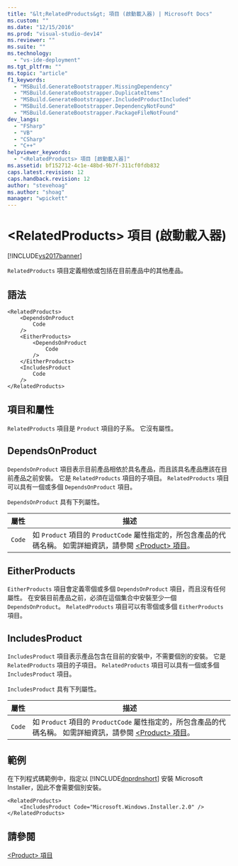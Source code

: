 ```yaml
---
title: "&lt;RelatedProducts&gt; 項目 (啟動載入器) | Microsoft Docs"
ms.custom: ""
ms.date: "12/15/2016"
ms.prod: "visual-studio-dev14"
ms.reviewer: ""
ms.suite: ""
ms.technology: 
  - "vs-ide-deployment"
ms.tgt_pltfrm: ""
ms.topic: "article"
f1_keywords: 
  - "MSBuild.GenerateBootstrapper.MissingDependency"
  - "MSBuild.GenerateBootstrapper.DuplicateItems"
  - "MSBuild.GenerateBootstrapper.IncludedProductIncluded"
  - "MSBuild.GenerateBootstrapper.DependencyNotFound"
  - "MSBuild.GenerateBootstrapper.PackageFileNotFound"
dev_langs: 
  - "FSharp"
  - "VB"
  - "CSharp"
  - "C++"
helpviewer_keywords: 
  - "<RelatedProducts> 項目 [啟動載入器]"
ms.assetid: bf152712-4c1e-48bd-9b7f-311cf0fdb832
caps.latest.revision: 12
caps.handback.revision: 12
author: "stevehoag"
ms.author: "shoag"
manager: "wpickett"
---
```

# &lt;RelatedProducts&gt; 項目 (啟動載入器)
[!INCLUDE[vs2017banner](../code-quality/includes/vs2017banner.md)]

`RelatedProducts` 項目定義相依或包括在目前產品中的其他產品。  
  
## 語法  
  
```  
<RelatedProducts>  
    <DependsOnProduct  
        Code  
    />  
    <EitherProducts>  
        <DependsOnProduct  
            Code  
        />  
    </EitherProducts>  
    <IncludesProduct  
        Code  
    />  
</RelatedProducts>  
```  
  
## 項目和屬性  
 `RelatedProducts` 項目是 `Product` 項目的子系。  它沒有屬性。  
  
## DependsOnProduct  
 `DependsOnProduct` 項目表示目前產品相依於具名產品，而且該具名產品應該在目前產品之前安裝。  它是 `RelatedProducts` 項目的子項目。  `RelatedProducts` 項目可以具有一個或多個 `DependsOnProduct` 項目。  
  
 `DependsOnProduct` 具有下列屬性。  
  
|屬性|描述|  
|--------|--------|  
|`Code`|如 `Product` 項目的 `ProductCode` 屬性指定的，所包含產品的代碼名稱。  如需詳細資訊，請參閱 [\<Product\> 項目](../deployment/product-element-bootstrapper.md)。|  
  
## EitherProducts  
 `EitherProducts` 項目會定義零個或多個 `DependsOnProduct` 項目，而且沒有任何屬性。  在安裝目前產品之前，必須在這個集合中安裝至少一個 `DependsOnProduct`。  `RelatedProducts` 項目可以有零個或多個 `EitherProducts` 項目。  
  
## IncludesProduct  
 `IncludesProduct` 項目表示產品包含在目前的安裝中，不需要個別的安裝。  它是 `RelatedProducts` 項目的子項目。  `RelatedProducts` 項目可以具有一個或多個 `IncludesProduct` 項目。  
  
 `IncludesProduct` 具有下列屬性。  
  
|屬性|描述|  
|--------|--------|  
|`Code`|如 `Product` 項目的 `ProductCode` 屬性指定的，所包含產品的代碼名稱。  如需詳細資訊，請參閱 [\<Product\> 項目](../deployment/product-element-bootstrapper.md)。|  
  
## 範例  
 在下列程式碼範例中，指定以 [!INCLUDE[dnprdnshort](../code-quality/includes/dnprdnshort_md.md)] 安裝 Microsoft Installer，因此不會需要個別安裝。  
  
```  
<RelatedProducts>  
    <IncludesProduct Code="Microsoft.Windows.Installer.2.0" />  
</RelatedProducts>  
```  
  
## 請參閱  
 [\<Product\> 項目](../deployment/product-element-bootstrapper.md)